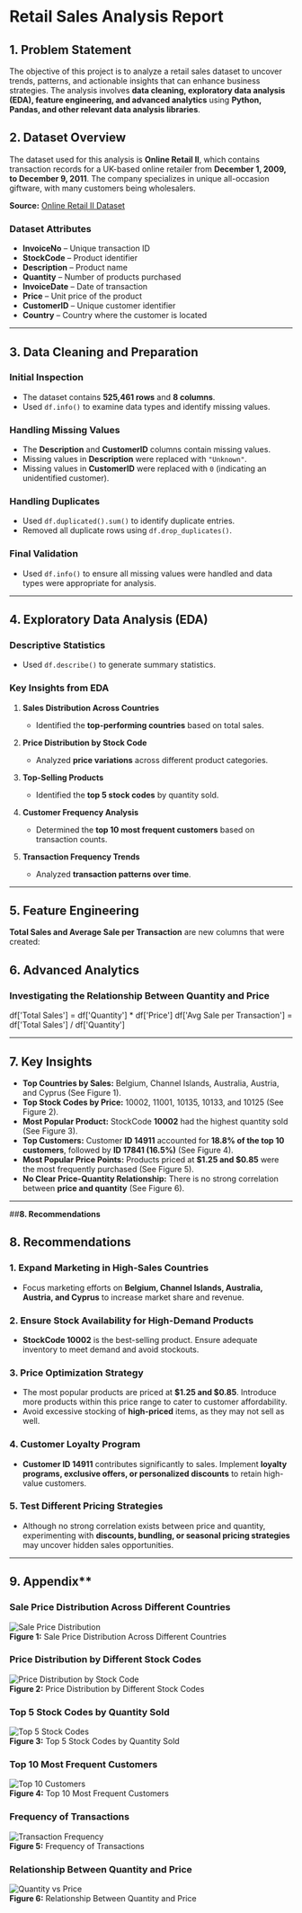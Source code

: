 # **Retail Sales Analysis Report**  

## **1. Problem Statement**  
The objective of this project is to analyze a retail sales dataset to uncover trends, patterns, and actionable insights that can enhance business strategies. The analysis involves **data cleaning, exploratory data analysis (EDA), feature engineering, and advanced analytics** using **Python, Pandas, and other relevant data analysis libraries**.  

## **2. Dataset Overview**  
The dataset used for this analysis is **Online Retail II**, which contains transaction records for a UK-based online retailer from **December 1, 2009, to December 9, 2011**. The company specializes in unique all-occasion giftware, with many customers being wholesalers.  

**Source:** [Online Retail II Dataset](https://archive.ics.uci.edu/dataset/502/online+retail+ii)  

### **Dataset Attributes**  
- **InvoiceNo** – Unique transaction ID  
- **StockCode** – Product identifier  
- **Description** – Product name  
- **Quantity** – Number of products purchased  
- **InvoiceDate** – Date of transaction  
- **Price** – Unit price of the product  
- **CustomerID** – Unique customer identifier  
- **Country** – Country where the customer is located  

---

## **3. Data Cleaning and Preparation**  
### **Initial Inspection**  
- The dataset contains **525,461 rows** and **8 columns**.  
- Used `df.info()` to examine data types and identify missing values.  

### **Handling Missing Values**  
- The **Description** and **CustomerID** columns contain missing values.  
- Missing values in **Description** were replaced with `"Unknown"`.  
- Missing values in **CustomerID** were replaced with `0` (indicating an unidentified customer).  

### **Handling Duplicates**  
- Used `df.duplicated().sum()` to identify duplicate entries.  
- Removed all duplicate rows using `df.drop_duplicates()`.  

### **Final Validation**  
- Used `df.info()` to ensure all missing values were handled and data types were appropriate for analysis.  

---

## **4. Exploratory Data Analysis (EDA)**  

### **Descriptive Statistics**  
- Used `df.describe()` to generate summary statistics.  

### **Key Insights from EDA**  

1. **Sales Distribution Across Countries**  
   - Identified the **top-performing countries** based on total sales.  

2. **Price Distribution by Stock Code**  
   - Analyzed **price variations** across different product categories.  

3. **Top-Selling Products**  
   - Identified the **top 5 stock codes** by quantity sold.  

4. **Customer Frequency Analysis**  
   - Determined the **top 10 most frequent customers** based on transaction counts.  

5. **Transaction Frequency Trends**  
   - Analyzed **transaction patterns over time**.  

---

## **5. Feature Engineering**  

**Total Sales and Average Sale per Transaction** are new columns that were created:  

 

## **6. Advanced Analytics**  

### **Investigating the Relationship Between Quantity and Price** 

df['Total Sales'] = df['Quantity'] * df['Price']
df['Avg Sale per Transaction'] = df['Total Sales'] / df['Quantity']

---

## **7. Key Insights**  

- **Top Countries by Sales:** Belgium, Channel Islands, Australia, Austria, and Cyprus (See Figure 1).  
- **Top Stock Codes by Price:** 10002, 11001, 10135, 10133, and 10125 (See Figure 2).  
- **Most Popular Product:** StockCode **10002** had the highest quantity sold (See Figure 3).  
- **Top Customers:** Customer **ID 14911** accounted for **18.8% of the top 10 customers**, followed by **ID 17841 (16.5%)** (See Figure 4).  
- **Most Popular Price Points:** Products priced at **$1.25 and $0.85** were the most frequently purchased (See Figure 5).  
- **No Clear Price-Quantity Relationship:** There is no strong correlation between **price and quantity** (See Figure 6).  

---
##**8.  Recommendations**
## **8. Recommendations**  

### **1. Expand Marketing in High-Sales Countries**  
- Focus marketing efforts on **Belgium, Channel Islands, Australia, Austria, and Cyprus** to increase market share and revenue.  

### **2. Ensure Stock Availability for High-Demand Products**  
- **StockCode 10002** is the best-selling product. Ensure adequate inventory to meet demand and avoid stockouts.  

### **3. Price Optimization Strategy**  
- The most popular products are priced at **$1.25 and $0.85**. Introduce more products within this price range to cater to customer affordability.  
- Avoid excessive stocking of **high-priced** items, as they may not sell as well.  

### **4. Customer Loyalty Program**  
- **Customer ID 14911** contributes significantly to sales. Implement **loyalty programs, exclusive offers, or personalized discounts** to retain high-value customers.  

### **5. Test Different Pricing Strategies**  
- Although no strong correlation exists between price and quantity, experimenting with **discounts, bundling, or seasonal pricing strategies** may uncover hidden sales opportunities.  

---
## 9. Appendix**

### Sale Price Distribution Across Different Countries
![Sale Price Distribution](image.png)  
**Figure 1:** Sale Price Distribution Across Different Countries  

### Price Distribution by Different Stock Codes
![Price Distribution by Stock Code](image-1.png)  
**Figure 2:** Price Distribution by Different Stock Codes  

### Top 5 Stock Codes by Quantity Sold
![Top 5 Stock Codes](image-2.png)  
**Figure 3:** Top 5 Stock Codes by Quantity Sold  

### Top 10 Most Frequent Customers
![Top 10 Customers](image-3.png)  
**Figure 4:** Top 10 Most Frequent Customers  

### Frequency of Transactions
![Transaction Frequency](image-4.png)  
**Figure 5:** Frequency of Transactions  

### Relationship Between Quantity and Price
![Quantity vs Price](image-5.png)  
**Figure 6:** Relationship Between Quantity and Price  

